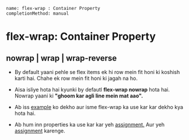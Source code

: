 ```ngMeta
name: flex-wrap : Container Property
completionMethod: manual
```

# flex-wrap: Container Property
## nowrap | wrap | wrap-reverse

- By default yaani pehle se flex items ek hi row mein fit honi ki koshish karti hai. Chahe ek row mein fit honi ki jagah na ho.

- Aisa isliye hota hai kyunki by defautl **flex-wrap nowrap** hota hai. Nowrap yaani ki **"ghoom kar agli line mein mat aao".**

- Ab iss [example](http://codepen.io/navgurukul/pen/WRBRPL) ko dekho aur isme flex-wrap ka use kar kar dekho kya hota hai. 

- Ab hum inn properties ka use kar kar yeh [assignment.](http://codepen.io/navgurukul/full/ggJrpY/) Aur yeh [assignment](http://codepen.io/navgurukul/full/PWvmQZ/) karenge.


